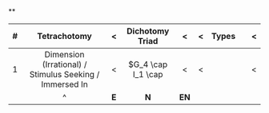 **

|  #  |                      Tetrachotomy                       |   <   |  Dichotomy Triad   |   <    |  <  | Types |     |  <  |
| :-: | :-----------------------------------------------------: | :---: | :----------------: | :----: | :-: | :---: | :-: | :-: |
|  1  | Dimension (Irrational) / Stimulus Seeking / Immersed In |   <   | $G_4 \cap I_1 \cap |   <    |  <  |       |     |  <  |
|     |                            ^                            | **E** |       **N**        | **EN** |     |       |     |     |

